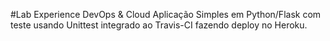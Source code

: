 #Lab Experience DevOps & Cloud
Aplicação Simples em  Python/Flask com teste usando Unittest integrado ao Travis-CI fazendo deploy no Heroku.
